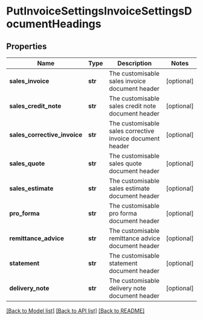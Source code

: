 # PutInvoiceSettingsInvoiceSettingsDocumentHeadings

## Properties
Name | Type | Description | Notes
------------ | ------------- | ------------- | -------------
**sales_invoice** | **str** | The customisable sales invoice document header | [optional] 
**sales_credit_note** | **str** | The customisable sales credit note document header | [optional] 
**sales_corrective_invoice** | **str** | The customisable sales corrective invoice document header | [optional] 
**sales_quote** | **str** | The customisable sales quote document header | [optional] 
**sales_estimate** | **str** | The customisable sales estimate document header | [optional] 
**pro_forma** | **str** | The customisable pro forma document header | [optional] 
**remittance_advice** | **str** | The customisable remittance advice document header | [optional] 
**statement** | **str** | The customisable statement document header | [optional] 
**delivery_note** | **str** | The customisable delivery note document header | [optional] 

[[Back to Model list]](../README.md#documentation-for-models) [[Back to API list]](../README.md#documentation-for-api-endpoints) [[Back to README]](../README.md)


